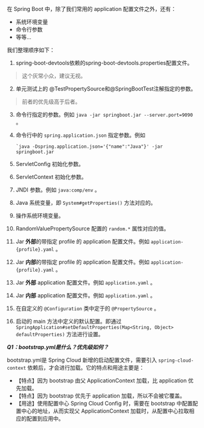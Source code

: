 在 Spring Boot 中，除了我们常用的 application 配置文件之外，还有：

- 系统环境变量
- 命令行参数
- 等等…



我们整理顺序如下：

1. spring-boot-devtools依赖的spring-boot-devtools.properties配置文件。

> 这个灰常小众，建议无视。

2. 单元测试上的 @TestPropertySource和@SpringBootTest注解指定的参数。

> 前者的优先级高于后者。

3. 命令行指定的参数。例如 `java -jar springboot.jar --server.port=9090` 。

4. 命令行中的 `spring.application.json` 指定参数。例如 

   ```
   `java -Dspring.application.json='{"name":"Java"}' -jar springboot.jar
   ```

5. ServletConfig 初始化参数。

6. ServletContext 初始化参数。

7. JNDI 参数。例如 `java:comp/env` 。

8. Java 系统变量，即 `System#getProperties()` 方法对应的。

9. 操作系统环境变量。

10. RandomValuePropertySource 配置的 `random.*` 属性对应的值。

11. Jar **外部**的带指定 profile 的 application 配置文件。例如 `application-{profile}.yaml` 。

12. Jar **内部**的带指定 profile 的 application 配置文件。例如 `application-{profile}.yaml` 。

13. Jar **外部** application 配置文件。例如 `application.yaml` 。

14. Jar **内部** application 配置文件。例如 `application.yaml` 。

15. 在自定义的 `@Configuration` 类中定于的 `@PropertySource` 。

16. 启动的 main 方法中定义的默认配置。即通过`SpringApplication#setDefaultProperties(Map<String, Object> defaultProperties)` 方法进行设置。



***Q1：bootstrap.yml是什么？优先级如何？***

bootstrap.yml是 Spring Cloud 新增的启动配置文件，需要引入 `spring-cloud-context` 依赖后，才会进行加载。它的特点和用途主要是：

- 【特点】因为 bootstrap 由父 ApplicationContext 加载，比 application 优先加载。
- 【特点】因为 bootstrap 优先于 application 加载，所以不会被它覆盖。
- 【用途】使用配置中心 Spring Cloud Config 时，需要在 bootstrap 中配置配置中心的地址，从而实现父 ApplicationContext 加载时，从配置中心拉取相应的配置到应用中。